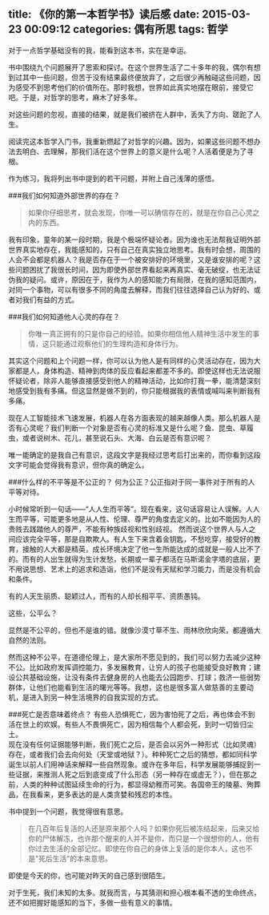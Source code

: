 title: 《你的第一本哲学书》读后感
date: 2015-03-23 00:09:12
categories: 偶有所思
tags: 哲学
---
对于一点哲学基础没有的我，能看到这本书，实在是幸运。  

书中围绕九个问题展开了思索和探讨。在这个世界生活了二十多年的我，偶尔有想到过其中一些问题，但苦于没有结果最终便放弃了，之后很少再触碰这些问题，因为感受不到思考他们的价值所在。那时我想，世界如此真实地摆在眼前，接受它吧。于是，对哲学的思考，麻木了好多年。

对这些问题的忽视，直接的结果，就是我们被挤在人群中，丢失了方向、蹉跎了人生。

阅读完这本哲学入门书，我重新燃起了对哲学的兴趣。因为，如果这些问题不想办法去明白、去理解，那我们活在这个世界上的意义是什么呢？人活着便是为了寻根。

作为练习，我将列出书中提到的若干问题，并附上自己浅薄的感悟。

###我们如何知道外部世界的存在？
>如果你仔细思考，就会发现，你唯一可以确信存在的，就是在你自己心灵之内的东西。  

我有印象，童年的某一段时期，我是个极端怀疑论者。因为谁也无法帮我证明外部世界真实地存在，我能感知的，只有自己在真实独立地思考。我有时会想，周围的人会不会都是机器人？我是否存在于一个被安排好的环境里，又是谁安排的呢？这些问题困扰了我很长时间，因为即使外部世界看起来再真实、毫无破绽，也无法证伪我的疑问。或许，原因在于，我作为人的感知能力有局限，在我的感知范围内，对同一个事物，可以有很多不同的角度去解释，而我们往往选择自己认为好的、或者对我们有益的方式。

###我们如何知道他人心灵的存在？
>你唯一真正拥有的只是你自己的经验。如果你相信他人精神生活中发生的事情，这只能通过观察他们的生理构造和身体行为。

其实这个问题和上个问题一样，你可以认为他人是有同样的心灵活动存在，因为大家都是人，身体构造、精神到肉体的反应看起来都差不多的。即使这样也无法说服怀疑论者，除非人能够直接感受到他人的精神活动，比如你打我一拳，能清楚深刻地感受到我有多痛。但这显然是做不到的，你只能根据我的表情或喊叫来判断我有多痛。

现在人工智能技术飞速发展，机器人在各方面表现的越来越像人类。那么机器人是否有心灵呢？我们判断一个对象是否有心灵的标准又是什么呢？鱼、昆虫、草履虫，或者说树木、花儿，甚至说石头、大海、白云是否有意识呢？

唯一能确定的是我自己有意识，这段文字是我经过思考后打出来的，而你看到这段文字可能会觉得我有意识，但你真的确定么。

###什么样的不平等是不公正的？
何为公正？公正指对于同一事件对于所有的人平等对待。  

小时候常听到一句话——“人人生而平等”。现在看来，这句话容易让人误解。人人生而平等，可能更多地是从人性、伦理、尊严的角度去定义的。比如不能因为人的贵贱去践踏他人的尊严，不能有种族歧视和性别歧视。
然而说这个世界人与人之间应该完全平等，那是自欺欺人。有人生下来含着金钥匙，不愁吃穿，接受好的教育，接触的人大都是精英，成长环境决定了他一生所能达成的成就是一般人比不了的。而有的人出生就得为生计发愁，长期或一辈子都活在马斯诺金字塔的底层，更不用说思想、艺术上的追求和造诣，他们不是没有天赋和学习能力，而是没有机会和条件。  

有的人天生丽质、聪颖过人，而有的人却长相平平、资质愚钝。  

这些，公平么？  

显然是不公平的，但也不是谁的错。就像沙漠寸草不生、雨林欣欣向荣，都遵循大自然的法则。  

然而这种不公平，在道德伦理上，是大家所不愿见到的，我们可以努力去减少这种不公。比如政府发挥调控能力，多发展教育，让穷人的孩子也能接受良好教育；建设公共基础设施，让没有条件去健身房的人也能去公园跑步、打球；救济一些弱势群体，让他们也能看到生活的曙光等等。我想，这也是很多富人做慈善的主要动机，是进入到另一种生活境界的自我实现的方式。

###死亡是否意味着终点？
有些人恐惧死亡，因为害怕死了之后，再也体会不到活在世上的欢娱。有些人不畏惧死亡，因为相信每个人都会死，到时一切皆归尘土。  
现在没有任何证据能够判断，我们死亡之后，是否会以另外一种形式（比如灵魂）存在，或者我们会去向何处（天堂或地狱？）。种种死亡之后的猜想，都如同科学诞生以前人们用神话来解释一些自然现象。或许在多年后，科学发展能够捕捉到一些证据，来推测人死之后到底变成了什么形态（另一种存在或虚无？），但在那之前，人类的种种试图延续生命的行为，都显得幼稚而可笑。各国帝王的陵墓、殉葬品，在我看来，更多表达的是人类贪婪和残忍的本性。

书中提到一个问题，我觉得很有意思。

>在几百年后复活的人还是原来那个人吗？如果你死后被冻结起来，后来又给你的尸体解冻，也许那个醒来的人并不是你，而只是一个很想你的人，他有你过去生活的全部记忆。即使在你自己的身体上复活的是你本人，这也不是"死后生活"的本来意思。

即使是今天的你，也可能对昨天的自己感到很陌生。

对于生死，我们未知的太多。就我而言，与其猜测和担心根本看不透的生命终点，还不如把握好能感知的当下，多做一些有意义的事情。